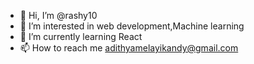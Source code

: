 - 👋 Hi, I’m @rashy10
- 👀 I’m interested in web development,Machine learning
- 🌱 I’m currently learning React
- 📫 How to reach me adithyamelayikandy@gmail.com

<!---
rashy10/rashy10 is a ✨ special ✨ repository because its `README.md` (this file) appears on your GitHub profile.
You can click the Preview link to take a look at your changes.
--->
